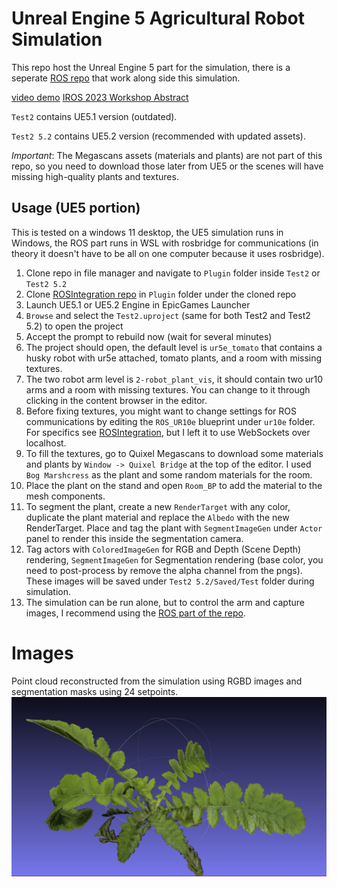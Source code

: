 # Unreal Engine 5 Agricultural Robot Simulation

This repo host the Unreal Engine 5 part for the simulation, there is a seperate [ROS repo](https://github.com/XingjianL/AgriRoboSim_ROS) that work along side this simulation. 

[video demo](https://youtu.be/0kJrTDZCV2E)
[IROS 2023 Workshop Abstract](https://sites.google.com/illinois.edu/iros2023-agrobotics/accepted-papers)

`Test2` contains UE5.1 version (outdated).

`Test2 5.2` contains UE5.2 version (recommended with updated assets).

*Important*: The Megascans assets (materials and plants) are not part of this repo, so you need to download those later from UE5 or the scenes will have missing high-quality plants and textures.

## Usage (UE5 portion)
This is tested on a windows 11 desktop, the UE5 simulation runs in Windows, the ROS part runs in WSL with rosbridge for communications (in theory it doesn't have to be all on one computer because it uses rosbridge).

1. Clone repo in file manager and navigate to `Plugin` folder inside `Test2` or `Test2 5.2`
2. Clone [ROSIntegration repo](https://github.com/code-iai/ROSIntegration) in `Plugin` folder under the cloned repo
3. Launch UE5.1 or UE5.2 Engine in EpicGames Launcher
4. `Browse` and select the `Test2.uproject` (same for both Test2 and Test2 5.2) to open the project
5. Accept the prompt to rebuild now (wait for several minutes)
6. The project should open, the default level is `ur5e_tomato` that contains a husky robot with ur5e attached, tomato plants, and a room with missing textures.
7. The two robot arm level is `2-robot_plant_vis`, it should contain two ur10 arms and a room with missing textures. You can change to it through clicking in the content browser in the editor.
8. Before fixing textures, you might want to change settings for ROS communications by editing the `ROS_UR10e` blueprint under `ur10e` folder. For specifics see [ROSIntegration](https://github.com/code-iai/ROSIntegration), but I left it to use WebSockets over localhost.
9.  To fill the textures, go to Quixel Megascans to download some materials and plants by `Window -> Quixel Bridge` at the top of the editor. I used `Bog Marshcress` as the plant and some random materials for the room.
10. Place the plant on the stand and open `Room_BP` to add the material to the mesh components.
11. To segment the plant, create a new `RenderTarget` with any color, duplicate the plant material and replace the `Albedo` with the new RenderTarget. Place and tag the plant with `SegmentImageGen` under `Actor` panel to render this inside the segmentation camera.
12. Tag actors with `ColoredImageGen` for RGB and Depth (Scene Depth) rendering, `SegmentImageGen` for Segmentation rendering (base color, you need to post-process by remove the alpha channel from the pngs). These images will be saved under `Test2 5.2/Saved/Test` folder during simulation.
13. The simulation can be run alone, but to control the arm and capture images, I recommend using the [ROS part of the repo](https://github.com/XingjianL/AgriRoboSim_ROS).

# Images
Point cloud reconstructed from the simulation using RGBD images and segmentation masks using 24 setpoints.
![](./readme_images/RGBD_PointCloud_Sample.png)
